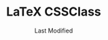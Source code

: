---
title: 'LaTeX CSSClass'
date: Last Modified 
permalink: /ext/css/latex/
eleventyNavigation:
  key: CSSClass-Latex
  parent: CSSClass
  order: 512
  title: 'LaTeX'
---